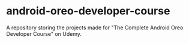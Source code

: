 # android-oreo-developer-course
A repository storing the projects made for "The Complete Android Oreo Developer Course" on Udemy.

